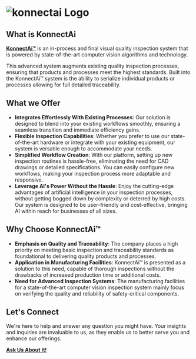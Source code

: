 # ![konnectai Logo]([konnectai_logo.png](https://github.com/KonnectAi/.github/blob/main/profile/konnectai_logo.png))

## What is KonnectAi 

[**KonnectAi™**]( https://konnectai.ai/) is an in-process and final visual quality inspection system that is powered by state-of-the-art computer vision algorithms and technology.

This advanced system augments existing quality inspection processes, ensuring that products and processes meet the highest standards. Built into the KonnectAi™ system is the ability to serialize individual products or processes allowing for full detailed traceability.

## What we Offer

- **Integrates Effortlessly With Existing Processes**: Our solution is designed to blend into your existing workflows smoothly, ensuring a seamless transition and immediate efficiency gains.
- **Flexible Inspection Capabilities**: Whether you prefer to use our state-of-the-art hardware or integrate with your existing equipment, our system is versatile enough to accommodate your needs.
- **Simplified Workflow Creation**: With our platform, setting up new inspection routines is hassle-free, eliminating the need for CAD drawings or detailed specifications. You can easily configure new workflows, making your inspection process more adaptable and responsive.
- **Leverage AI's Power Without the Hassle**: Enjoy the cutting-edge advantages of artificial intelligence in your inspection processes, without getting bogged down by complexity or deterred by high costs. Our system is designed to be user-friendly and cost-effective, bringing AI within reach for businesses of all sizes.

## Why Choose KonnectAi™

- **Emphasis on Quality and Traceability**: The company places a high priority on meeting basic inspection and traceability standards as foundational to delivering quality products and processes.
- **Application in Manufacturing Facilities**: KonnectAi™ is presented as a solution to this need, capable of thorough inspections without the drawbacks of increased production time or additional costs.
- **Need for Advanced Inspection Systems**: The manufacturing facilities for a state-of-the-art computer vision inspection system mainly focus on verifying the quality and reliability of safety-critical components.

## Let's Connect 

We're here to help and answer any question you might have. Your insights and inquiries are invaluable to us, as they enable us to better serve you and enhance our offerings.

**[Ask Us About It!](https://konnectai.ai/)**
